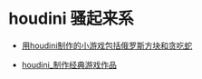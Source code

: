 # houdini 骚起来系

* [用houdini制作的小游戏包括俄罗斯方块和贪吃蛇](https://www.bilibili.com/video/av68674599)

* [houdini_制作经典游戏作品](https://www.bilibili.com/video/av76791470)
